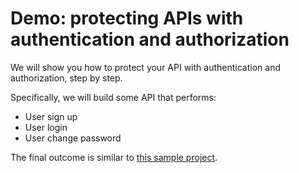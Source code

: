 # Demo: protecting APIs with authentication and authorization

We will show you how to protect your API with authentication and authorization, step by step.

Specifically, we will build some API that performs:

- User sign up
- User login
- User change password

The final outcome is similar to [this sample project](https://github.com/thoughtworks-jumpstart/express_passport_mongoose_example).
